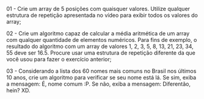 01 - Crie um array de 5 posições com quaisquer valores. Utilize qualquer estrutura de repetição apresentada no vídeo para exibir todos os valores do array;

02 - Crie um algoritmo capaz de calcular a média aritmética de um array com qualquer quantidade de elementos numéricos. Para fins de exemplo, o resultado do algoritmo com um array de valores 1, 2, 3, 5, 8, 13, 21, 23, 34, 55 deve ser 16.5. Procure usar uma estrutura de repetição diferente da que você usou para fazer o exercício anterior;

03 - Considerando a lista dos 60 nomes mais comuns no Brasil nos últimos 10 anos, crie um algoritmo para verificar se seu nome está lá. Se sim, exiba a mensagem: É, nome comum :P. Se não, exiba a mensagem: Diferentão, hein? XD.
